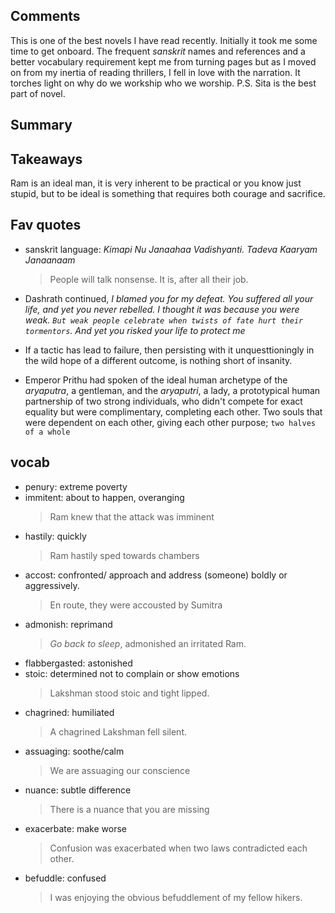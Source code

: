 ## Comments

This is one of the best novels I have read recently. Initially it took me some time to get onboard. The frequent _sanskrit_ names and references and a better vocabulary requirement kept me from turning pages but as I moved on from my inertia of reading thrillers, I fell in love with the narration. It torches light on why do we workship who we worship.
P.S. Sita is the best part of novel.

## Summary

## Takeaways

Ram is an ideal man, it is very inherent to be practical or you know just stupid, but to be ideal is something that requires both courage and sacrifice.

## Fav quotes

- sanskrit language:  _Kimapi Nu Janaahaa Vadishyanti. Tadeva Kaaryam Janaanaam_ 
    > People will talk nonsense. It is, after all their job.

- Dashrath continued, _I blamed you for my defeat. You suffered all your life, and yet you never rebelled. I thought it was because you were weak. `But weak people celebrate when twists of fate hurt their tormentors`. And yet you risked your life to protect me_

- If a tactic has lead to failure, then persisting with it unquesttioningly in the wild hope of a different outcome, is nothing short of insanity.

- Emperor Prithu had spoken of the ideal human archetype of the _aryaputra_, a gentleman, and the _aryaputri_, a lady, a prototypical human partnership of two strong individuals, who didn't compete for exact equality but were complimentary, completing each other. Two souls that were dependent on each other, giving each other purpose; `two halves of a whole`

## vocab
- penury: extreme poverty
- immitent: about to happen, overanging
    > Ram knew that the attack was imminent
- hastily: quickly
    > Ram hastily sped towards chambers
- accost: confronted/ approach and address (someone) boldly or aggressively.
    > En route, they were accousted by Sumitra
- admonish: reprimand
    > _Go back to sleep_, admonished an irritated Ram.
- flabbergasted: astonished
- stoic: determined not to complain or show emotions
    > Lakshman stood stoic and tight lipped.
- chagrined: humiliated
    > A chagrined Lakshman fell silent.
- assuaging: soothe/calm
    > We are assuaging our conscience
- nuance: subtle difference
    > There is a nuance that you are missing
- exacerbate: make worse
    > Confusion was exacerbated when two laws contradicted each other.
- befuddle: confused
    > I was enjoying the obvious befuddlement of my fellow hikers.


